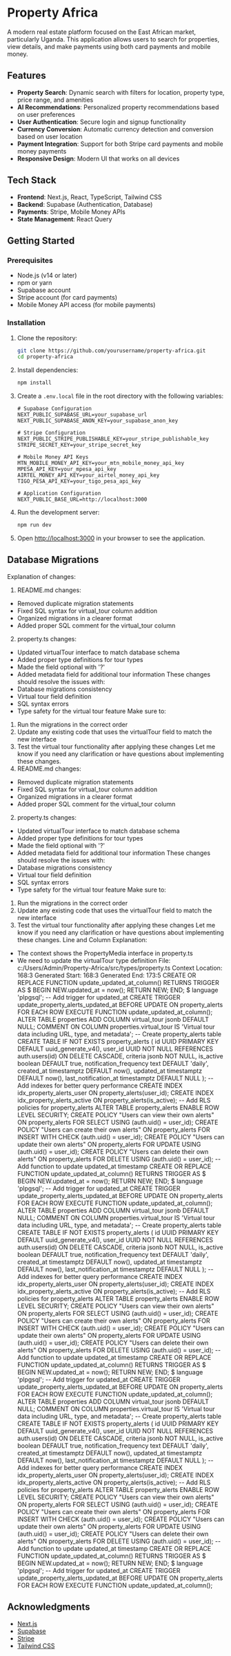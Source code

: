# Property Africa

A modern real estate platform focused on the East African market, particularly Uganda. This application allows users to search for properties, view details, and make payments using both card payments and mobile money.

## Features

- **Property Search**: Dynamic search with filters for location, property type, price range, and amenities
- **AI Recommendations**: Personalized property recommendations based on user preferences
- **User Authentication**: Secure login and signup functionality
- **Currency Conversion**: Automatic currency detection and conversion based on user location
- **Payment Integration**: Support for both Stripe card payments and mobile money payments
- **Responsive Design**: Modern UI that works on all devices

## Tech Stack

- **Frontend**: Next.js, React, TypeScript, Tailwind CSS
- **Backend**: Supabase (Authentication, Database)
- **Payments**: Stripe, Mobile Money APIs
- **State Management**: React Query

## Getting Started

### Prerequisites

- Node.js (v14 or later)
- npm or yarn
- Supabase account
- Stripe account (for card payments)
- Mobile Money API access (for mobile payments)

### Installation

1. Clone the repository:
   ```bash
   git clone https://github.com/yourusername/property-africa.git
   cd property-africa
   ```

2. Install dependencies:
   ```bash
   npm install
   ```

3. Create a `.env.local` file in the root directory with the following variables:
   ```
   # Supabase Configuration
   NEXT_PUBLIC_SUPABASE_URL=your_supabase_url
   NEXT_PUBLIC_SUPABASE_ANON_KEY=your_supabase_anon_key

   # Stripe Configuration
   NEXT_PUBLIC_STRIPE_PUBLISHABLE_KEY=your_stripe_publishable_key
   STRIPE_SECRET_KEY=your_stripe_secret_key

   # Mobile Money API Keys
   MTN_MOBILE_MONEY_API_KEY=your_mtn_mobile_money_api_key
   MPESA_API_KEY=your_mpesa_api_key
   AIRTEL_MONEY_API_KEY=your_airtel_money_api_key
   TIGO_PESA_API_KEY=your_tigo_pesa_api_key

   # Application Configuration
   NEXT_PUBLIC_BASE_URL=http://localhost:3000
   ```

4. Run the development server:
   ```bash
   npm run dev
   ```

5. Open [http://localhost:3000](http://localhost:3000) in your browser to see the application.

## Database Migrations
Explanation of changes:
1. README.md changes:
- Removed duplicate migration statements
- Fixed SQL syntax for virtual_tour column addition
- Organized migrations in a clearer format
- Added proper SQL comment for the virtual_tour column
2. property.ts changes:
- Updated virtualTour interface to match database schema
- Added proper type definitions for tour types
- Made the field optional with '?'
- Added metadata field for additional tour information
These changes should resolve the issues with:
- Database migrations consistency
- Virtual tour field definition
- SQL syntax errors
- Type safety for the virtual tour feature
Make sure to:
1. Run the migrations in the correct order
2. Update any existing code that uses the virtualTour field to match the new interface
3. Test the virtual tour functionality after applying these changes
Let me know if you need any clarification or have questions about implementing these changes.
1. README.md changes:
- Removed duplicate migration statements
- Fixed SQL syntax for virtual_tour column addition
- Organized migrations in a clearer format
- Added proper SQL comment for the virtual_tour column
2. property.ts changes:
- Updated virtualTour interface to match database schema
- Added proper type definitions for tour types
- Made the field optional with '?'
- Added metadata field for additional tour information
These changes should resolve the issues with:
- Database migrations consistency
- Virtual tour field definition
- SQL syntax errors
- Type safety for the virtual tour feature
Make sure to:
1. Run the migrations in the correct order
2. Update any existing code that uses the virtualTour field to match the new interface
3. Test the virtual tour functionality after applying these changes
Let me know if you need any clarification or have questions about implementing these changes.
Line and Column Explanation:
- The context shows the PropertyMedia interface in property.ts
- We need to update the virtualTour type definition
File: c:/Users/Admin/Property-Africa/src/types/property.ts
Context Location: 168:3
Generated Start: 168:3
Generated End: 173:5
CREATE OR REPLACE FUNCTION update_updated_at_column()
RETURNS TRIGGER AS $
BEGIN
    NEW.updated_at = now();
    RETURN NEW;
END;
$ language 'plpgsql';
-- Add trigger for updated_at
CREATE TRIGGER update_property_alerts_updated_at
    BEFORE UPDATE ON property_alerts
    FOR EACH ROW
    EXECUTE FUNCTION update_updated_at_column();
ALTER TABLE properties
ADD COLUMN virtual_tour jsonb DEFAULT NULL;
COMMENT ON COLUMN properties.virtual_tour IS 'Virtual tour data including URL, type, and metadata';
-- Create property_alerts table
CREATE TABLE IF NOT EXISTS property_alerts (
  id UUID PRIMARY KEY DEFAULT uuid_generate_v4(),
  user_id UUID NOT NULL REFERENCES auth.users(id) ON DELETE CASCADE,
  criteria jsonb NOT NULL,
  is_active boolean DEFAULT true,
  notification_frequency text DEFAULT 'daily',
  created_at timestamptz DEFAULT now(),
  updated_at timestamptz DEFAULT now(),
  last_notification_at timestamptz DEFAULT NULL
);
-- Add indexes for better query performance
CREATE INDEX idx_property_alerts_user ON property_alerts(user_id);
CREATE INDEX idx_property_alerts_active ON property_alerts(is_active);
-- Add RLS policies for property_alerts
ALTER TABLE property_alerts ENABLE ROW LEVEL SECURITY;
CREATE POLICY "Users can view their own alerts"
  ON property_alerts
  FOR SELECT
  USING (auth.uid() = user_id);
CREATE POLICY "Users can create their own alerts"
  ON property_alerts
  FOR INSERT
  WITH CHECK (auth.uid() = user_id);
CREATE POLICY "Users can update their own alerts"
  ON property_alerts
  FOR UPDATE
  USING (auth.uid() = user_id);
CREATE POLICY "Users can delete their own alerts"
  ON property_alerts
  FOR DELETE
  USING (auth.uid() = user_id);
-- Add function to update updated_at timestamp
CREATE OR REPLACE FUNCTION update_updated_at_column()
RETURNS TRIGGER AS $
BEGIN
    NEW.updated_at = now();
    RETURN NEW;
END;
$ language 'plpgsql';
-- Add trigger for updated_at
CREATE TRIGGER update_property_alerts_updated_at
    BEFORE UPDATE ON property_alerts
    FOR EACH ROW
    EXECUTE FUNCTION update_updated_at_column();
ALTER TABLE properties
ADD COLUMN virtual_tour jsonb DEFAULT NULL;
COMMENT ON COLUMN properties.virtual_tour IS 'Virtual tour data including URL, type, and metadata';
-- Create property_alerts table
CREATE TABLE IF NOT EXISTS property_alerts (
  id UUID PRIMARY KEY DEFAULT uuid_generate_v4(),
  user_id UUID NOT NULL REFERENCES auth.users(id) ON DELETE CASCADE,
  criteria jsonb NOT NULL,
  is_active boolean DEFAULT true,
  notification_frequency text DEFAULT 'daily',
  created_at timestamptz DEFAULT now(),
  updated_at timestamptz DEFAULT now(),
  last_notification_at timestamptz DEFAULT NULL
);
-- Add indexes for better query performance
CREATE INDEX idx_property_alerts_user ON property_alerts(user_id);
CREATE INDEX idx_property_alerts_active ON property_alerts(is_active);
-- Add RLS policies for property_alerts
ALTER TABLE property_alerts ENABLE ROW LEVEL SECURITY;
CREATE POLICY "Users can view their own alerts"
  ON property_alerts
  FOR SELECT
  USING (auth.uid() = user_id);
CREATE POLICY "Users can create their own alerts"
  ON property_alerts
  FOR INSERT
  WITH CHECK (auth.uid() = user_id);
CREATE POLICY "Users can update their own alerts"
  ON property_alerts
  FOR UPDATE
  USING (auth.uid() = user_id);
CREATE POLICY "Users can delete their own alerts"
  ON property_alerts
  FOR DELETE
  USING (auth.uid() = user_id);
-- Add function to update updated_at timestamp
CREATE OR REPLACE FUNCTION update_updated_at_column()
RETURNS TRIGGER AS $
BEGIN
    NEW.updated_at = now();
    RETURN NEW;
END;
$ language 'plpgsql';
-- Add trigger for updated_at
CREATE TRIGGER update_property_alerts_updated_at
    BEFORE UPDATE ON property_alerts
    FOR EACH ROW
    EXECUTE FUNCTION update_updated_at_column();
ALTER TABLE properties
ADD COLUMN virtual_tour jsonb DEFAULT NULL;
COMMENT ON COLUMN properties.virtual_tour IS 'Virtual tour data including URL, type, and metadata';
-- Create property_alerts table
CREATE TABLE IF NOT EXISTS property_alerts (
  id UUID PRIMARY KEY DEFAULT uuid_generate_v4(),
  user_id UUID NOT NULL REFERENCES auth.users(id) ON DELETE CASCADE,
  criteria jsonb NOT NULL,
  is_active boolean DEFAULT true,
  notification_frequency text DEFAULT 'daily',
  created_at timestamptz DEFAULT now(),
  updated_at timestamptz DEFAULT now(),
  last_notification_at timestamptz DEFAULT NULL
);
-- Add indexes for better query performance
CREATE INDEX idx_property_alerts_user ON property_alerts(user_id);
CREATE INDEX idx_property_alerts_active ON property_alerts(is_active);
-- Add RLS policies for property_alerts
ALTER TABLE property_alerts ENABLE ROW LEVEL SECURITY;
CREATE POLICY "Users can view their own alerts"
  ON property_alerts
  FOR SELECT
  USING (auth.uid() = user_id);
CREATE POLICY "Users can create their own alerts"
  ON property_alerts
  FOR INSERT
  WITH CHECK (auth.uid() = user_id);
CREATE POLICY "Users can update their own alerts"
  ON property_alerts
  FOR UPDATE
  USING (auth.uid() = user_id);
CREATE POLICY "Users can delete their own alerts"
  ON property_alerts
  FOR DELETE
  USING (auth.uid() = user_id);
-- Add function to update updated_at timestamp
CREATE OR REPLACE FUNCTION update_updated_at_column()
RETURNS TRIGGER AS $
BEGIN
    NEW.updated_at = now();
    RETURN NEW;
END;
$ language 'plpgsql';
-- Add trigger for updated_at
CREATE TRIGGER update_property_alerts_updated_at
    BEFORE UPDATE ON property_alerts
    FOR EACH ROW
    EXECUTE FUNCTION update_updated_at_column();
## Acknowledgments

- [Next.js](https://nextjs.org/)
- [Supabase](https://supabase.io/)
- [Stripe](https://stripe.com/)
- [Tailwind CSS](https://tailwindcss.com/) 